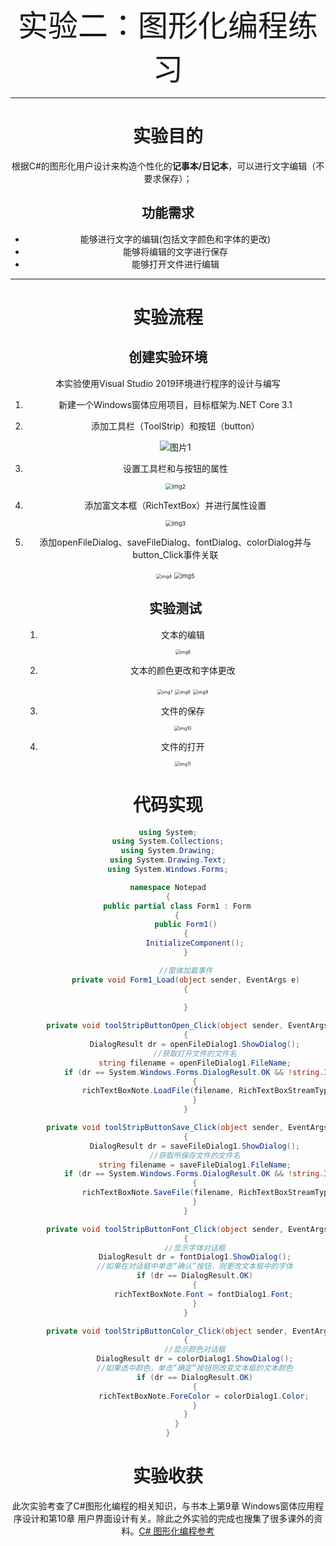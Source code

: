 <center><font size=7>实验二：图形化编程练习</font>

---

# 实验目的

 根据C#的图形化用户设计来构造个性化的**记事本/日记本**，可以进行文字编辑（不要求保存）；

## 功能需求

* 能够进行文字的编辑(包括文字颜色和字体的更改)
* 能够将编辑的文字进行保存
* 能够打开文件进行编辑

---

# 实验流程

## 创建实验环境

本实验使用Visual Studio 2019环境进行程序的设计与编写

1. 新建一个Windows窗体应用项目，目标框架为.NET Core 3.1

2. 添加工具栏（ToolStrip）和按钮（button）

    ![图片1](img/img1.png)

3. 设置工具栏和与按钮的属性

    <img src="img/img2.png" alt="img2" style="zoom:67%;" />

4. 添加富文本框（RichTextBox）并进行属性设置

    <img src="img/img3.png" alt="img3" style="zoom:67%;" />

5. 添加openFileDialog、saveFileDialog、fontDialog、colorDialog并与button_Click事件关联

    <img src="img/img4.png" alt="img4" style="zoom: 50%;" />

    <img src="img/img5.png" alt="img5" style="zoom: 67%;" />

    ## 实验测试

    1. 文本的编辑

        <img src="img/img6.png" alt="img6" style="zoom:50%;" />

    2. 文本的颜色更改和字体更改

        <img src="img/img7.png" alt="img7" style="zoom:50%;" />

        <img src="img/img8.png" alt="img8" style="zoom:50%;" />

	    <img src="img/img9.png" alt="img9" style="zoom:50%;" />
	
	    
	
	3. 文件的保存
	
	    <img src="img/img10.png" alt="img10" style="zoom: 50%;" />
	
	4. 文件的打开
	
	    <img src="img/img11.png" alt="img11" style="zoom:50%;" />
	
	    

# 代码实现

```c#
using System;
using System.Collections;
using System.Drawing;
using System.Drawing.Text;
using System.Windows.Forms;

namespace Notepad
{
    public partial class Form1 : Form
    {
        public Form1()
        {
            InitializeComponent();
        }

        //窗体加载事件
        private void Form1_Load(object sender, EventArgs e)
        {
            
        }

        private void toolStripButtonOpen_Click(object sender, EventArgs e)
        {
            DialogResult dr = openFileDialog1.ShowDialog();
            //获取打开文件的文件名
            string filename = openFileDialog1.FileName;
            if (dr == System.Windows.Forms.DialogResult.OK && !string.IsNullOrEmpty(filename))
            {
                richTextBoxNote.LoadFile(filename, RichTextBoxStreamType.PlainText);
            }
        }

        private void toolStripButtonSave_Click(object sender, EventArgs e)
        {
            DialogResult dr = saveFileDialog1.ShowDialog();
            //获取所保存文件的文件名
            string filename = saveFileDialog1.FileName;
            if (dr == System.Windows.Forms.DialogResult.OK && !string.IsNullOrEmpty(filename))
            {
                richTextBoxNote.SaveFile(filename, RichTextBoxStreamType.PlainText);
            }
        }

        private void toolStripButtonFont_Click(object sender, EventArgs e)
        {
            //显示字体对话框
            DialogResult dr = fontDialog1.ShowDialog();
            //如果在对话框中单击“确认”按钮，则更改文本框中的字体
            if (dr == DialogResult.OK)
            {
                richTextBoxNote.Font = fontDialog1.Font;
            }
        }

        private void toolStripButtonColor_Click(object sender, EventArgs e)
        {
            //显示颜色对话框
            DialogResult dr = colorDialog1.ShowDialog();
            //如果选中颜色，单击“确定”按钮则改变文本框的文本颜色
            if (dr == DialogResult.OK)
            {
                richTextBoxNote.ForeColor = colorDialog1.Color;
            }
        }
    }
}

```

# 实验收获

此次实验考查了C#图形化编程的相关知识，与书本上第9章 Windows窗体应用程序设计和第10章 用户界面设计有关。除此之外实验的完成也搜集了很多课外的资料。[C# 图形化编程参考](http://c.biancheng.net/view/2980.html)

